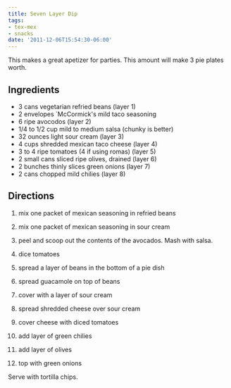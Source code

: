 ```yaml
---
title: Seven Layer Dip
tags:
- tex-mex
- snacks
date: '2011-12-06T15:54:30-06:00'
---
```

This makes a great apetizer for parties. This amount will make 3 pie plates worth.


## Ingredients

* 3 cans vegetarian refried beans (layer 1)
* 2 envelopes `McCormick's mild taco seasoning
* 6 ripe avocodos (layer 2)
* 1/4 to 1/2 cup mild to medium salsa (chunky is better)
* 32 ounces light sour cream (layer 3)
* 4 cups shredded mexican taco cheese (layer 4)
* 3 to 4 ripe tomatoes (4 if using romas) (layer 5)
* 2 small cans sliced ripe olives, drained (layer 6)
* 2 bunches thinly slices green onions (layer 7)
* 2 cans chopped mild chilies (layer 8)



## Directions

1.  mix one packet of mexican seasoning in refried beans

1.  mix one packet of mexican seasoning in sour cream

1.  peel and scoop out the contents of the avocados. Mash with salsa.

1.  dice tomatoes

1.  spread a layer of beans in the bottom of a pie dish

1.  spread guacamole on top of beans

1.  cover with a layer of sour cream

1.  spread shredded cheese over sour cream

1.  cover cheese with diced tomatoes

1.  add layer of green chilies

1.  add layer of olives

1.  top with green onions

Serve with tortilla chips.
